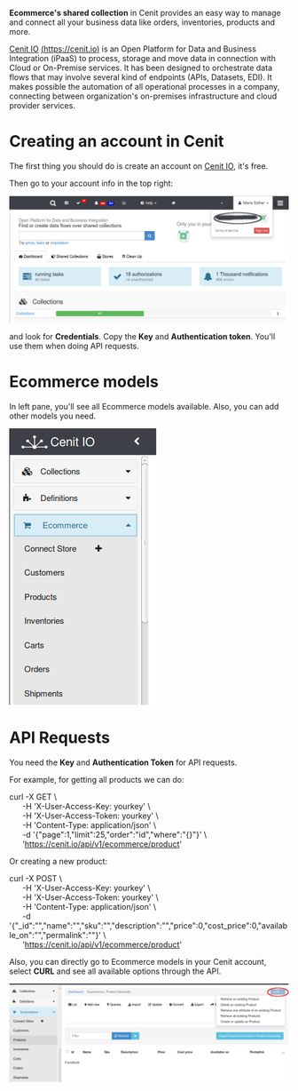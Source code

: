 **Ecommerce's shared collection** in Cenit provides an easy way to manage and connect all your business data like orders, inventories, products and more.

[Cenit IO](https://cenit.io)  [(https://cenit.io)](https://cenit.io) is an Open Platform for Data and Business Integration (iPaaS) to process, storage and move data in connection with Cloud or On-Premise services. It has been designed to orchestrate data flows that may involve several kind of endpoints (APIs, Datasets, EDI). It makes possible the automation of all operational processes in a company, connecting between organization's on-premises infrastructure and cloud provider services.

# Creating an account in Cenit

The first thing you should do is create an account on [Cenit IO](https://cenit.io), it's free.

Then go to your account info in the top right:

![alt tag](images/account_info.png)

and look for **Credentials**. Copy the **Key** and **Authentication token**. You'll use them when doing API requests.


# Ecommerce models

 In left pane, you'll see all Ecommerce models available. Also, you can add other models you need.

 ![alt tag](images/ecommerce_models.png)

# API Requests

 You need the **Key** and **Authentication Token** for API requests.

 For example, for getting all products we can do:

  curl -X GET \  <br />
   &nbsp;&nbsp;&nbsp;&nbsp;&nbsp;     -H 'X-User-Access-Key: yourkey' \ <br />
   &nbsp;&nbsp;&nbsp;&nbsp;&nbsp;     -H 'X-User-Access-Token: yourkey' \  <br />
   &nbsp;&nbsp;&nbsp;&nbsp;&nbsp;     -H 'Content-Type: application/json' \  <br />
   &nbsp;&nbsp;&nbsp;&nbsp;&nbsp;     -d '{"page":1,"limit":25,"order":"id","where":"{}"}' \  <br />
   &nbsp;&nbsp;&nbsp;&nbsp;&nbsp;     'https://cenit.io/api/v1/ecommerce/product'


 Or creating a new product:

 curl -X POST \  <br />
 &nbsp;&nbsp;&nbsp;&nbsp;&nbsp;  -H 'X-User-Access-Key: yourkey' \  <br />
 &nbsp;&nbsp;&nbsp;&nbsp;&nbsp;  -H 'X-User-Access-Token: yourkey' \  <br />
 &nbsp;&nbsp;&nbsp;&nbsp;&nbsp;  -H 'Content-Type: application/json' \  <br />
 &nbsp;&nbsp;&nbsp;&nbsp;&nbsp;  -d '{"_id":"","name":"","sku":"","description":"","price":0,"cost_price":0,"available_on":"","permalink":""}' \  <br />
 &nbsp;&nbsp;&nbsp;&nbsp;&nbsp;   'https://cenit.io/api/v1/ecommerce/product'


 Also, you can directly go to Ecommerce models in your Cenit account, select **CURL** and see all available options through the API.

 ![alt tag](images/product_model.png)



